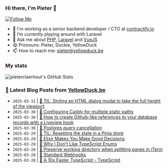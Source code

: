 ### Hi there, I'm Pieter 👋  
[![Follow Me](https://img.shields.io/github/followers/pieterclaerhout?label=Follow&style=social)](https://github.com/pieterclaerhout)

- 🏢 I'm working as a senior backend developer / CTO at [contractify.io](https://contractify.io)
- 🌱 I’m currently playing around with Laravel
- 💬 Ask me about [PHP](https://php.net), [Laravel](http://laravel.com) and [VueJS](https://vuejs.org)
- 😄 Pronouns: Pieter, Duckie, YellowDuck
- 📫 How to reach me: pieter@yellowduck.be

### My stats

![pieterclaerhout's GitHub Stats](https://github-readme-stats.vercel.app/api?username=pieterclaerhout&show_icons=true&count_private=true&line_height=40)

### 📩 Latest Blog Posts from [YellowDuck.be](https://www.yellowduck.be/)
<!-- BLOG-POST-LIST:START -->
- `2025-03-31` | [🔗 TIL: Styling an HTML dialog modal to take the full height of the viewport](https://www.yellowduck.be/posts/til-styling-an-html-dialog-modal-to-take-the-full-height-of-the-viewport)  
- `2025-03-30` | [🐥 Configuring Caddy for multiple static paths](https://www.yellowduck.be/posts/configuring-caddy-for-multiple-static-paths)  
- `2025-03-30` | [🔗 How to create Github-like references to your database records with a Liveview hook](https://www.yellowduck.be/posts/how-to-create-github-like-references-to-your-database-records-with-a-liveview-hook)  
- `2025-03-30` | [🔗 Postgres query cancellation](https://www.yellowduck.be/posts/postgres-query-cancellation)  
- `2025-03-29` | [🐥 TIL: Resetting the state in a Pinia store](https://www.yellowduck.be/posts/til-resetting-the-state-in-a-pinia-store)  
- `2025-03-29` | [🔗 Elixir Makes You Make Good Decisions](https://www.yellowduck.be/posts/elixir-makes-you-make-good-decisions)  
- `2025-03-29` | [🔗 Why I Don&#39;t Like TypeScript Enums](https://www.yellowduck.be/posts/why-i-dont-like-enums)  
- `2025-03-28` | [🐥 Preserve working directory when splitting panes in iTerm](https://www.yellowduck.be/posts/preserve-working-directory-when-splitting-panes-in-iterm)  
- `2025-03-28` | [🔗 Standard Webhooks](https://www.yellowduck.be/posts/standard-webhooks)  
- `2025-03-28` | [🔗 A 10x Faster TypeScript - TypeScript](https://www.yellowduck.be/posts/a-10x-faster-typescript-typescript)  

<!-- BLOG-POST-LIST:END -->
